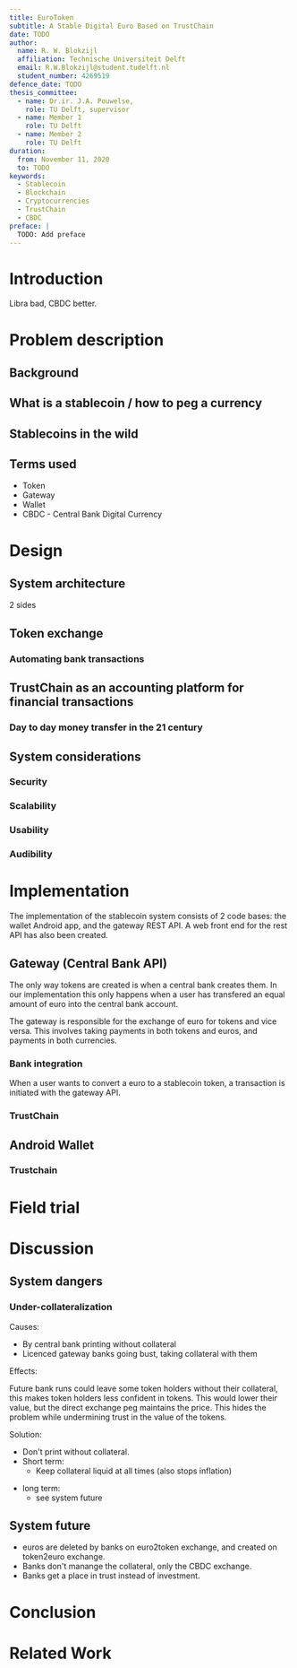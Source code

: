 ```yaml
---
title: EuroToken
subtitle: A Stable Digital Euro Based on TrustChain
date: TODO
author:
  name: R. W. Blokzijl
  affiliation: Technische Universiteit Delft
  email: R.W.Blokzijl@student.tudelft.nl
  student_number: 4269519
defence_date: TODO
thesis_committee:
  - name: Dr.ir. J.A. Pouwelse,
    role: TU Delft, supervisor
  - name: Member 1
    role: TU Delft
  - name: Member 2
    role: TU Delft
duration:
  from: November 11, 2020
  to: TODO
keywords:
  - Stablecoin
  - Blockchain
  - Cryptocurrencies
  - TrustChain
  - CBDC
preface: |
  TODO: Add preface
---
```


# Introduction

Libra bad, CBDC better.

# Problem description

## Background

## What is a stablecoin / how to peg a currency

## Stablecoins in the wild

## Terms used

 - Token
 - Gateway
 - Wallet
 - CBDC - Central Bank Digital Currency

# Design

## System architecture

2 sides

## Token exchange

### Automating bank transactions

## TrustChain as an accounting platform for financial transactions

### Day to day money transfer in the 21 century

## System considerations

### Security

### Scalability

### Usability

### Audibility

# Implementation

The implementation of the stablecoin system consists of 2 code bases: the wallet
Android app, and the gateway REST API. A web front end for the rest API has also
been created.

## Gateway (Central Bank API)

The only way tokens are created is when a central bank creates them. In our
implementation this only happens when a user has transfered an equal amount of
euro into the central bank account.

The gateway is responsible for the exchange of euro for tokens and vice versa.
This involves taking payments in both tokens and euros, and payments in both
currencies.

### Bank integration

When a user wants to convert a euro to a stablecoin token, a transaction is
initiated with the gateway API.

### TrustChain

## Android Wallet

### Trustchain

# Field trial

# Discussion

## System dangers

### Under-collateralization

Causes:

- By central bank printing without collateral
- Licenced gateway banks going bust, taking collateral with them

Effects:

Future bank runs could leave some token holders without their collateral, this
makes token holders less confident in tokens. This would lower their value, but
the direct exchange peg maintains the price. This hides the problem while
undermining trust in the value of the tokens.

Solution:

- Don't print without collateral.
- Short term:
    * Keep collateral liquid at all times (also stops inflation)
* long term:
    + see system future

## System future

* euros are deleted by banks on euro2token exchange, and created on
token2euro exchange.
* Banks don't manange the collateral, only the CBDC exchange.
* Banks get a place in trust instead of investment.


# Conclusion

# Related Work

